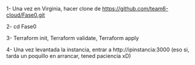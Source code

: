 1- Una vez en Virginia, hacer clone de https://github.com/team6-cloud/Fase0.git

2- cd Fase0

3- Terraform init, Terraform validate, Terraform apply

4- Una vez levantada la instancia, entrar a http://ipinstancia:3000 (eso si, tarda un poquillo en arrancar, tened paciencia xD)
